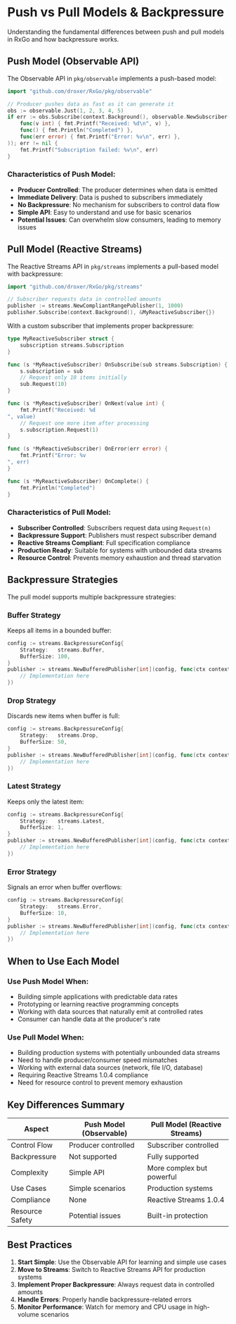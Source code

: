 # Push vs Pull Models & Backpressure

Understanding the fundamental differences between push and pull models in RxGo and how backpressure works.

## Push Model (Observable API)
The Observable API in `pkg/observable` implements a push-based model:

```go
import "github.com/droxer/RxGo/pkg/observable"

// Producer pushes data as fast as it can generate it
obs := observable.Just(1, 2, 3, 4, 5)
if err := obs.Subscribe(context.Background(), observable.NewSubscriber(
    func(v int) { fmt.Printf("Received: %d\n", v) },
    func() { fmt.Println("Completed") },
    func(err error) { fmt.Printf("Error: %v\n", err) },
)); err != nil {
    fmt.Printf("Subscription failed: %v\n", err)
}
```

### Characteristics of Push Model:
- **Producer Controlled**: The producer determines when data is emitted
- **Immediate Delivery**: Data is pushed to subscribers immediately
- **No Backpressure**: No mechanism for subscribers to control data flow
- **Simple API**: Easy to understand and use for basic scenarios
- **Potential Issues**: Can overwhelm slow consumers, leading to memory issues

## Pull Model (Reactive Streams)

The Reactive Streams API in `pkg/streams` implements a pull-based model with backpressure:

```go
import "github.com/droxer/RxGo/pkg/streams"

// Subscriber requests data in controlled amounts
publisher := streams.NewCompliantRangePublisher(1, 1000)
publisher.Subscribe(context.Background(), &MyReactiveSubscriber{})
```

With a custom subscriber that implements proper backpressure:

```go
type MyReactiveSubscriber struct {
    subscription streams.Subscription
}

func (s *MyReactiveSubscriber) OnSubscribe(sub streams.Subscription) {
    s.subscription = sub
    // Request only 10 items initially
    sub.Request(10)
}

func (s *MyReactiveSubscriber) OnNext(value int) {
    fmt.Printf("Received: %d
", value)
    // Request one more item after processing
    s.subscription.Request(1)
}

func (s *MyReactiveSubscriber) OnError(err error) {
    fmt.Printf("Error: %v
", err)
}

func (s *MyReactiveSubscriber) OnComplete() {
    fmt.Println("Completed")
}
```

### Characteristics of Pull Model:
- **Subscriber Controlled**: Subscribers request data using `Request(n)`
- **Backpressure Support**: Publishers must respect subscriber demand
- **Reactive Streams Compliant**: Full specification compliance
- **Production Ready**: Suitable for systems with unbounded data streams
- **Resource Control**: Prevents memory exhaustion and thread starvation

## Backpressure Strategies

The pull model supports multiple backpressure strategies:

### Buffer Strategy
Keeps all items in a bounded buffer:
```go
config := streams.BackpressureConfig{
    Strategy:   streams.Buffer,
    BufferSize: 100,
}
publisher := streams.NewBufferedPublisher[int](config, func(ctx context.Context, sub streams.Subscriber[int]) {
    // Implementation here
})
```

### Drop Strategy
Discards new items when buffer is full:
```go
config := streams.BackpressureConfig{
    Strategy:   streams.Drop,
    BufferSize: 50,
}
publisher := streams.NewBufferedPublisher[int](config, func(ctx context.Context, sub streams.Subscriber[int]) {
    // Implementation here
})
```

### Latest Strategy
Keeps only the latest item:
```go
config := streams.BackpressureConfig{
    Strategy:   streams.Latest,
    BufferSize: 1,
}
publisher := streams.NewBufferedPublisher[int](config, func(ctx context.Context, sub streams.Subscriber[int]) {
    // Implementation here
})
```

### Error Strategy
Signals an error when buffer overflows:
```go
config := streams.BackpressureConfig{
    Strategy:   streams.Error,
    BufferSize: 10,
}
publisher := streams.NewBufferedPublisher[int](config, func(ctx context.Context, sub streams.Subscriber[int]) {
    // Implementation here
})
```

## When to Use Each Model

### Use Push Model When:
- Building simple applications with predictable data rates
- Prototyping or learning reactive programming concepts
- Working with data sources that naturally emit at controlled rates
- Consumer can handle data at the producer's rate

### Use Pull Model When:
- Building production systems with potentially unbounded data streams
- Need to handle producer/consumer speed mismatches
- Working with external data sources (network, file I/O, database)
- Requiring Reactive Streams 1.0.4 compliance
- Need for resource control to prevent memory exhaustion

## Key Differences Summary

| Aspect | Push Model (Observable) | Pull Model (Reactive Streams) |
|--------|-------------------------|-------------------------------|
| Control Flow | Producer controlled | Subscriber controlled |
| Backpressure | Not supported | Fully supported |
| Complexity | Simple API | More complex but powerful |
| Use Cases | Simple scenarios | Production systems |
| Compliance | None | Reactive Streams 1.0.4 |
| Resource Safety | Potential issues | Built-in protection |

## Best Practices

1. **Start Simple**: Use the Observable API for learning and simple use cases
2. **Move to Streams**: Switch to Reactive Streams API for production systems
3. **Implement Proper Backpressure**: Always request data in controlled amounts
4. **Handle Errors**: Properly handle backpressure-related errors
5. **Monitor Performance**: Watch for memory and CPU usage in high-volume scenarios